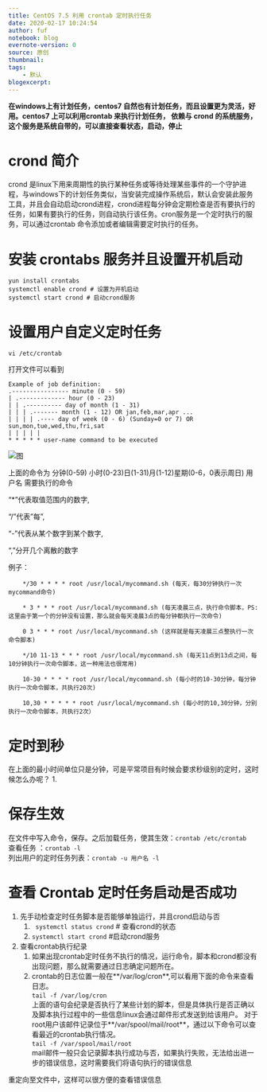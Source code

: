 ```yaml
---
title: CentOS 7.5 利用 crontab 定时执行任务
date: 2020-02-17 10:24:54
author: fuf
notebook: blog
evernote-version: 0
source: 原创
thumbnail: 
tags:
    - 默认
blogexcerpt: 
---
```


<!-- more -->
**在windows上有计划任务，centos7 自然也有计划任务，而且设置更为灵活，好用。centos7 上可以利用crontab 来执行计划任务， 依赖与 crond 的系统服务，这个服务是系统自带的，可以直接查看状态，启动，停止**
<!-- more -->


# crond 简介
crond 是linux下用来周期性的执行某种任务或等待处理某些事件的一个守护进程，与windows下的计划任务类似，当安装完成操作系统后，默认会安装此服务 工具，并且会自动启动crond进程，crond进程每分钟会定期检查是否有要执行的任务，如果有要执行的任务，则自动执行该任务。cron服务是一个定时执行的服务，可以通过crontab 命令添加或者编辑需要定时执行的任务。


# 安装 crontabs 服务并且设置开机启动

``` 
yun install crontabs
systemctl enable crond # 设置为开机启动
systemctl start crond # 启动crond服务

```
# 设置用户自定义定时任务
```
vi /etc/crontab

```

打开文件可以看到

```
Example of job definition:
.---------------- minute (0 - 59)
| .------------- hour (0 - 23)
| | .---------- day of month (1 - 31)
| | | .------- month (1 - 12) OR jan,feb,mar,apr ...
| | | | .---- day of week (0 - 6) (Sunday=0 or 7) OR sun,mon,tue,wed,thu,fri,sat
| | | | |
* * * * * user-name command to be executed
```


![图](https://ws1.sinaimg.cn/large/006wG1mNgy1gbzav0d089j30f20ciweq.jpg)

上面的命令为
分钟(0-59) 小时(0-23)日(1-31)月(1-12)星期(0-6，0表示周日) 用户名 需要执行的命令 

“*”代表取值范围内的数字,

“/”代表”每”,

“-”代表从某个数字到某个数字,

“,”分开几个离散的数字


例子：
```
    */30 * * * * root /usr/local/mycommand.sh (每天，每30分钟执行一次 mycommand命令)

    * 3 * * * root /usr/local/mycommand.sh (每天凌晨三点，执行命令脚本，PS:这里由于第一个的分钟没有设置，那么就会每天凌晨3点的每分钟都执行一次命令)

    0 3 * * * root /usr/local/mycommand.sh (这样就是每天凌晨三点整执行一次命令脚本)

    */10 11-13 * * * root /usr/local/mycommand.sh (每天11点到13点之间，每10分钟执行一次命令脚本，这一种用法也很常用)

    10-30 * * * * root /usr/local/mycommand.sh (每小时的10-30分钟，每分钟执行一次命令脚本，共执行20次)

    10,30 * * * * * root /usr/local/mycommand.sh (每小时的10,30分钟，分别执行一次命令脚本，共执行2次）
```
# 定时到秒

在上面的最小时间单位只是分钟，可是平常项目有时候会要求秒级别的定时，这时候怎么办呢？
1. 


# 保存生效
在文件中写入命令，保存。之后加载任务，使其生效：`crontab /etc/crontab`  
查看任务 ：` crontab -l `  
列出用户的定时任务列表：` crontab -u 用户名 -l  `  

# 查看 Crontab 定时任务启动是否成功
1. 先手动检查定时任务脚本是否能够单独运行，并且crond启动与否
   1. ` systemctl status crond` # 查看crond的状态  
   2. ` systemctl start crond ` #启动crond服务
2. 查看crontab执行纪录
   1. 如果出现crontab定时任务不执行的情况，运行命令，脚本和crond都没有出现问题，那么就需要通过日志确定问题所在。
   2. crontab的日志位置一般在**/var/log/cron**,可以看用下面的命令来查看日志。   
     ` tail -f /var/log/cron `  
上面的语句会纪录是否执行了某些计划的脚本，但是具体执行是否正确以及脚本执行过程中的一些信息linux会通过邮件形式发送到给该用户。 对于root用户该邮件记录位于**/var/spool/mail/root**，通过以下命令可以查看最近的crontab执行情况。  
     ` tail -f /var/spool/mail/root `  
mail邮件一般只会记录脚本执行成功与否，如果执行失败，无法给出进一步的错误信息，这时需要我们将语句执行的错误信息

重定向至文件中，这样可以很方便的查看错误信息
